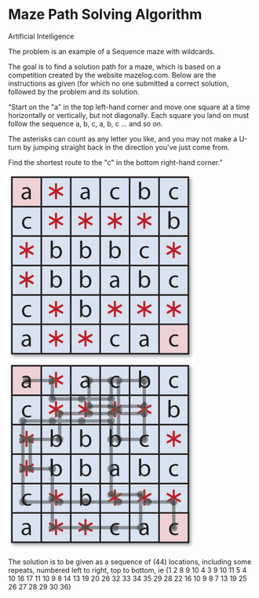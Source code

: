 # Maze Path Solving Algorithm

Artificial Intelligence

The problem is an example of a Sequence maze with wildcards.  

The goal is to find a solution path for a maze, which is based on a competition created by the website mazelog.com.  Below are the instructions as given (for which no one submitted a correct solution, followed by the problem and its solution.

“Start on the "a" in the top left-hand corner and move one square at a time horizontally or vertically, but not diagonally. Each square you land on must follow the sequence a, b, c, a, b, c ... and so on.

The asterisks can count as any letter you like, and you may not make a U-turn by jumping straight back in the direction you've just come from.

Find the shortest route to the "c" in the bottom right-hand corner.”

![problem1](/maze1.gif)     ![problem2](/maze2.gif)

The solution is to be given as a sequence of  (44) locations, including some repeats, numbered left to right, top to bottom, ie  {1 2 8 9 10 4 3 9 10 11 5 4 10 16 17 11 10 9 8 14 13 19 20 26 32 33 34 35 29 28 22 16 10 9 8 7 13 19 25 26 27 28 29 30 36}
